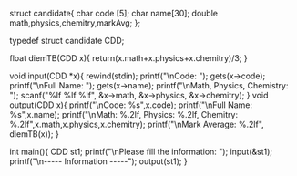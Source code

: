 struct candidate{
	char code [5];
	char name[30];
	double math,physics,chemitry,markAvg;
};

typedef struct candidate CDD;

float diemTB(CDD x){
	return(x.math+x.physics+x.chemitry)/3;
}

void input(CDD *x){
	rewind(stdin);
	printf("\nCode: ");
	gets(x->code);
	printf("\nFull Name: ");
	gets(x->name);
	printf("\nMath, Physics, Chemistry: ");
	scanf("%lf %lf %lf", &x->math, &x->physics, &x->chemitry);
}
void output(CDD x){
	printf("\nCode: %s",x.code);
	printf("\nFull Name: %s",x.name);
	printf("\nMath: %.2lf, Physics: %.2lf, Chemitry: %.2lf",x.math,x.physics,x.chemitry);
	printf("\nMark Average: %.2lf", diemTB(x));
}

int main(){
	CDD st1;
	printf("\nPlease fill the information: ");
	input(&st1);
	printf("\n----- Information -----");
	output(st1);
}
